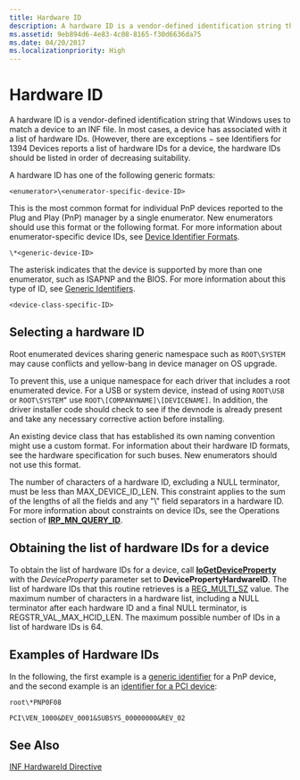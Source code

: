 ```yaml
---
title: Hardware ID
description: A hardware ID is a vendor-defined identification string that Windows uses to match a device to an INF file.
ms.assetid: 9eb894d6-4e83-4c08-8165-f30d6636da75
ms.date: 04/20/2017
ms.localizationpriority: High
---
```


# Hardware ID


A hardware ID is a vendor-defined identification string that Windows uses to match a device to an INF file. In most cases, a device has associated with it a list of hardware IDs. (However, there are exceptions − see Identifiers for 1394 Devices reports a list of hardware IDs for a device, the hardware IDs should be listed in order of decreasing suitability.




A hardware ID has one of the following generic formats:

`<enumerator>\<enumerator-specific-device-ID>`

This is the most common format for individual PnP devices reported to the Plug and Play (PnP) manager by a single enumerator. New enumerators should use this format or the following format. For more information about enumerator-specific device IDs, see [Device Identifier Formats](device-identifier-formats.md).

`\*<generic-device-ID>`

The asterisk indicates that the device is supported by more than one enumerator, such as ISAPNP and the BIOS. For more information about this type of ID, see [Generic Identifiers](generic-identifiers.md).

`<device-class-specific-ID>`

## Selecting a hardware ID

Root enumerated devices sharing generic namespace such as `ROOT\SYSTEM` may cause conflicts and yellow-bang in device manager on OS upgrade.

To prevent this, use a unique namespace for each driver that includes a root enumerated device. For a USB or system device, instead of using `ROOT\USB` or `ROOT\SYSTEM”` use `ROOT\[COMPANYNAME]\[DEVICENAME]`.  In addition, the driver installer code should check to see if the devnode is already present and take any necessary corrective action before installing.

An existing device class that has established its own naming convention might use a custom format. For information about their hardware ID formats, see the hardware specification for such buses. New enumerators should not use this format.

The number of characters of a hardware ID, excluding a NULL terminator, must be less than MAX_DEVICE_ID_LEN. This constraint applies to the sum of the lengths of all the fields and any "\\" field separators in a hardware ID. For more information about constraints on device IDs, see the Operations section of [**IRP_MN_QUERY_ID**](https://docs.microsoft.com/windows-hardware/drivers/kernel/irp-mn-query-id).

## Obtaining the list of hardware IDs for a device

To obtain the list of hardware IDs for a device, call [**IoGetDeviceProperty**](https://docs.microsoft.com/windows-hardware/drivers/ddi/wdm/nf-wdm-iogetdeviceproperty) with the *DeviceProperty* parameter set to **DevicePropertyHardwareID**. The list of hardware IDs that this routine retrieves is a [REG_MULTI_SZ](https://docs.microsoft.com/windows/desktop/SysInfo/registry-value-types) value. The maximum number of characters in a hardware list, including a NULL terminator after each hardware ID and a final NULL terminator, is REGSTR_VAL_MAX_HCID_LEN. The maximum possible number of IDs in a list of hardware IDs is 64.

## Examples of Hardware IDs

In the following, the first example is a [generic identifier](generic-identifiers.md) for a PnP device, and the second example is an [identifier for a PCI device](identifiers-for-pci-devices.md):

`root\*PNP0F08`

`PCI\VEN_1000&DEV_0001&SUBSYS_00000000&REV_02`





## See Also

[INF HardwareId Directive](./inf-hardwareid-directive.md)